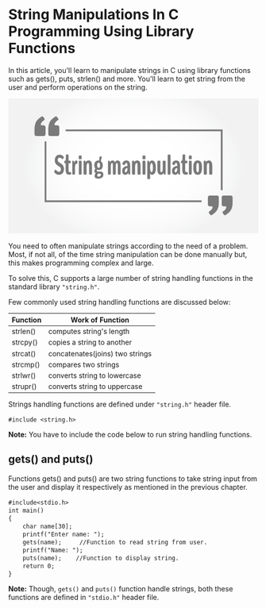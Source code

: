 # String Manipulations In C Programming Using Library Functions

In this article, you'll learn to manipulate strings in C using library functions such as gets(), puts, strlen() and more. You'll learn to get string from the user and perform operations on the string.

![String manipulations in C](/images/c-string-manipulation.jpg)

You need to often manipulate strings according to the need of a problem. Most, if not all, of the time string manipulation can be done manually but, this makes programming complex and large.

To solve this, C supports a large number of string handling functions in the standard library `"string.h"`.

Few commonly used string handling functions are discussed below:

| Function | Work of Function |
| --- | --- |
| strlen()	| computes string's length |
| strcpy()	| copies a string to another| 
| strcat()	| concatenates(joins) two strings |
| strcmp()	| compares two strings |
| strlwr()	| converts string to lowercase |
| strupr()	| converts string to uppercase |

Strings handling functions are defined under `"string.h"` header file.

```
#include <string.h>
```

**Note:** You have to include the code below to run string handling functions.

## gets() and puts()

Functions gets() and puts() are two string functions to take string input from the user and display it respectively as mentioned in the previous chapter.

```
#include<stdio.h>
int main()
{
    char name[30];
    printf("Enter name: ");
    gets(name);     //Function to read string from user.
    printf("Name: ");
    puts(name);    //Function to display string.
    return 0;
}
```

**Note:** Though, `gets()` and `puts()` function handle strings, both these functions are defined in `"stdio.h"` header file.